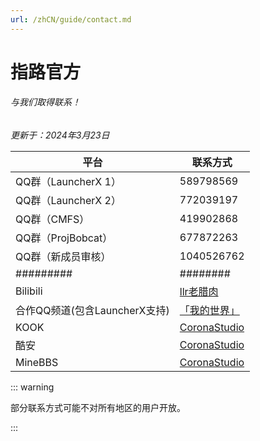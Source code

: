 ```yaml
---
url: /zhCN/guide/contact.md
---
```

# 指路官方

###### 与我们取得联系！

*更新于：2024年3月23日*

| 平台                          | 联系方式                                                     |
| ----------------------------- | ------------------------------------------------------------ |
| QQ群（LauncherX 1）           | 589798569                                                    |
| QQ群（LauncherX 2）           | 772039197                                                    |
| QQ群（CMFS）                  | 419902868                                                    |
| QQ群（ProjBobcat）            | 677872263                                                    |
| QQ群（新成员审核）            | 1040526762                                                   |
| #########                     | ########                                                     |
| Bilibili                      | [llr老腊肉](https://space.bilibili.com/31267692)             |
| 合作QQ频道(包含LauncherX支持) | [「我的世界」](https://pd.qq.com/s/1qab65hj3)                |
| KOOK                          | [CoronaStudio](https://www.kookapp.cn/app/invite/rCdGVn)     |
| 酷安                          | [CoronaStudio](https://www.coolapk.com/feed/24778166)        |
| MineBBS                       | [CoronaStudio](https://www.minebbs.com/members/coronastudio.83949/) |

::: warning

部分联系方式可能不对所有地区的用户开放。

:::
